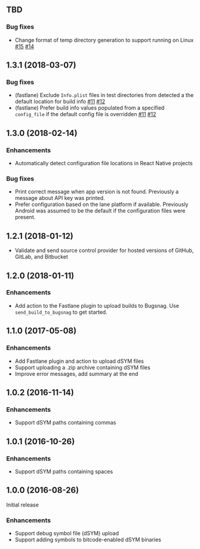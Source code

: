 ## TBD

### Bug fixes

* Change format of temp directory generation to support running on Linux
  [#15](https://github.com/bugsnag/bugsnag-dsym-upload/pull/15)
  [#14](https://github.com/bugsnag/bugsnag-dsym-upload/issues/14)

## 1.3.1 (2018-03-07)

### Bug fixes

* (fastlane) Exclude `Info.plist` files in test directories from detected a the
  default location for build info
  [#11](https://github.com/bugsnag/bugsnag-dsym-upload/issues/11)
  [#12](https://github.com/bugsnag/bugsnag-dsym-upload/pull/12)
* (fastlane) Prefer build info values populated from a specified `config_file`
  if the default config file is overridden
  [#11](https://github.com/bugsnag/bugsnag-dsym-upload/issues/11)
  [#12](https://github.com/bugsnag/bugsnag-dsym-upload/pull/12)

## 1.3.0 (2018-02-14)

### Enhancements

* Automatically detect configuration file locations in React Native projects

### Bug fixes

* Print correct message when app version is not found. Previously a message
  about API key was printed.
* Prefer configuration based on the lane platform if available. Previously
  Android was assumed to be the default if the configuration files were present.

## 1.2.1 (2018-01-12)

* Validate and send source control provider for hosted versions of GitHub,
  GitLab, and Bitbucket

## 1.2.0 (2018-01-11)

### Enhancements

* Add action to the Fastlane plugin to upload builds to Bugsnag. Use
  `send_build_to_bugsnag` to get started.

## 1.1.0 (2017-05-08)

### Enhancements

* Add Fastlane plugin and action to upload dSYM files
* Support uploading a .zip archive containing dSYM files
* Improve error messages, add summary at the end

## 1.0.2 (2016-11-14)

### Enhancements

* Support dSYM paths containing commas

## 1.0.1 (2016-10-26)

### Enhancements

* Support dSYM paths containing spaces

## 1.0.0 (2016-08-26)

Initial release

### Enhancements

* Support debug symbol file (dSYM) upload
* Support adding symbols to bitcode-enabled dSYM binaries
